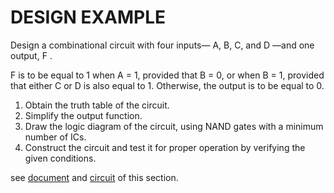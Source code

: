 # DESIGN EXAMPLE

Design a combinational circuit with four inputs— A, B, C, and D —and one output, F .

F is to be equal to 1 when A = 1, provided that B = 0, or when B = 1, provided that
either C or D is also equal to 1. Otherwise, the output is to be equal to 0.

1. Obtain the truth table of the circuit.
2. Simplify the output function.
3. Draw the logic diagram of the circuit, using NAND gates with a minimum number
of ICs.
4. Construct the circuit and test it for proper operation by verifying the given
conditions.

see [document](./document.jpg) and [circuit](./circuit.png) of this section.
